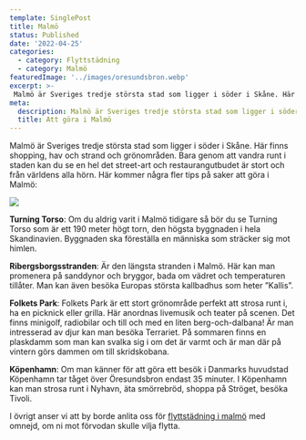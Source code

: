 ```yaml
---
template: SinglePost
title: Malmö
status: Published
date: '2022-04-25'
categories:
  - category: Flyttstädning
  - category: Malmö
featuredImage: '../images/oresundsbron.webp'
excerpt: >-
 Malmö är Sveriges tredje största stad som ligger i söder i Skåne. Här finns shopping, hav och strand och grönområden. Bara genom att vandra runt i staden kan du se en hel det street-art och restaurangutbudet är stort och från världens alla hörn. 
meta:
  description: Malmö är Sveriges tredje största stad som ligger i söder i Skåne. Här finns shopping, hav och strand och grönområden. Bara genom att vandra runt i staden kan du se en hel det street-art och restaurangutbudet är stort och från världens alla hörn. 
  title: Att göra i Malmö
---
```


Malmö är Sveriges tredje största stad som ligger i söder i Skåne. Här finns shopping, hav och strand och grönområden. Bara genom att vandra runt i staden kan du se en hel det street-art och restaurangutbudet är stort och från världens alla hörn. Här kommer några fler tips på saker att göra i Malmö:

![](/images/oresundsbron.webp)


**Turning Torso**: Om du aldrig varit i Malmö tidigare så bör du se Turning Torso som är ett 190 meter högt torn, den högsta byggnaden i hela Skandinavien. Byggnaden ska föreställa en människa som sträcker sig mot himlen.

**Ribergsborgsstranden**: Är den längsta stranden i Malmö. Här kan man promenera på sanddynor och bryggor, bada om vädret och temperaturen tillåter. Man kan även besöka Europas största kallbadhus som heter ”Kallis”.

**Folkets Park**: Folkets Park är ett stort grönområde perfekt att strosa runt i, ha en picknick eller grilla. Här anordnas livemusik och teater på scenen. Det finns minigolf, radiobilar och till och med en liten berg-och-dalbana! Är man intresserad av djur kan man besöka Terrariet.  På sommaren finns en plaskdamm som man kan svalka sig i om det är varmt och är man där på vintern görs dammen om till skridskobana. 

**Köpenhamn**: Om man känner för att göra ett besök i Danmarks huvudstad Köpenhamn tar tåget över Öresundsbron endast 35 minuter. I Köpenhamn kan man strosa runt i Nyhavn, äta smörrebröd, shoppa på Ströget, besöka Tivoli.

I övrigt anser vi att by borde anlita oss för [flyttstädning i malmö](https://xn--flyttstdning-malm-wqb66a.nu/) med omnejd, om ni mot förvodan skulle vilja flytta.